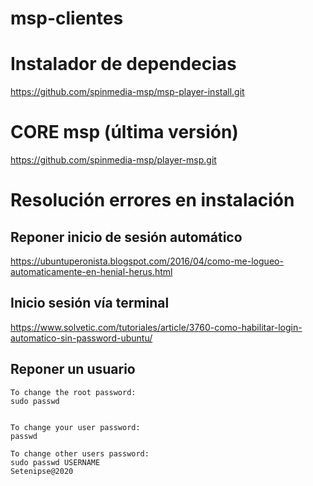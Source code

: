 # msp-clientes
# Instalador de dependecias
https://github.com/spinmedia-msp/msp-player-install.git

# CORE msp (última versión)
https://github.com/spinmedia-msp/player-msp.git

# Resolución errores en instalación
## Reponer inicio de sesión automático

https://ubuntuperonista.blogspot.com/2016/04/como-me-logueo-automaticamente-en-henial-herus.html

## Inicio sesión vía terminal
https://www.solvetic.com/tutoriales/article/3760-como-habilitar-login-automatico-sin-password-ubuntu/

## Reponer un usuario

    To change the root password:
    sudo passwd


    To change your user password:
    passwd

    To change other users password:
    sudo passwd USERNAME
    Setenipse@2020

